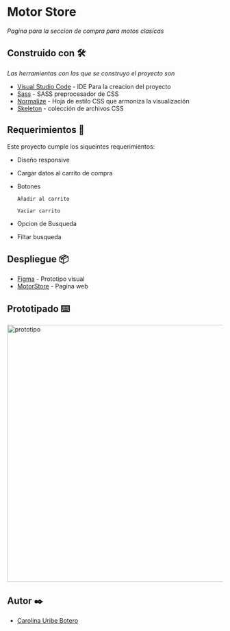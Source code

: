 # Motor Store

_Pagina para la seccion de compra para motos clasicas_

## Construido con 🛠️

_Las herramientas con las que se construyo el proyecto son_

* [Visual Studio Code](https://code.visualstudio.com/) - IDE Para la creacion del proyecto
* [Sass](https://sass-lang.com/) - SASS preprocesador de CSS
* [Normalize](https://necolas.github.io/normalize.css/) - Hoja de estilo CSS que armoniza la visualización
* [Skeleton](https://www.skeleton.dev/) - colección de archivos CSS 


## Requerimientos 📄

Este proyecto cumple los siqueintes requerimientos:

* Diseño responsive 
* Cargar datos al carrito de compra
* Botones 

    ` Añadir al carrito `

    ` Vaciar carrito `

* Opcion de Busqueda 
* Filtar busqueda
    


## Despliegue 📦

* [Figma](https://www.figma.com/file/eZlLdXPgoEkYab1jBJlsUf/MotorStore?t=jhNWKdaZDSwuyjhp-0) - Prototipo visual
* [MotorStore](https://motor-store.netlify.app/) - Pagina web

## Prototipado ⌨️

<img width="600" alt="prototipo" src="https://user-images.githubusercontent.com/104663024/228632552-90f755d9-5c63-4327-b887-19bdbb46c7ac.png">


## Autor ✒️

- [Carolina Uribe Botero](https://github.com/caro1017)



